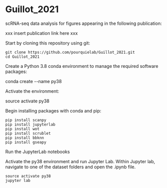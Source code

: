 # Guillot_2021

scRNA-seq data analysis for figures appearing in the following publication:

xxx insert publication link here xxx

Start by cloning this repository using git:
```
git clone https://github.com/pourquielab/Guillot_2021.git
cd Guillot_2021
```
Create a Python 3.8 conda environment to manage the required software packages:

conda create --name py38

Activate the environment:

source activate py38

Begin installing packages with conda and pip:
```
pip install scanpy
pip install jupyterlab
pip install wot
pip install scrublet
pip install bbknn
pip install gseapy
```

Run the JupyterLab notebooks

Activate the py38 environment and run Jupyter Lab. Within Jupyter lab, navigate to one of the dataset folders and open the .ipynb file.
```
source activate py38
jupyter lab
```
